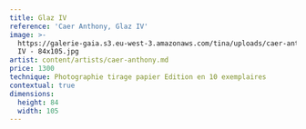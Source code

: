 ```yaml
---
title: Glaz IV
reference: 'Caer Anthony, Glaz IV'
image: >-
  https://galerie-gaia.s3.eu-west-3.amazonaws.com/tina/uploads/caer-anthony/galerie-gaia-caer-anthonyGLAZ
  IV - 84x105.jpg
artist: content/artists/caer-anthony.md
price: 1300
technique: Photographie tirage papier Edition en 10 exemplaires
contextual: true
dimensions:
  height: 84
  width: 105
---
```


